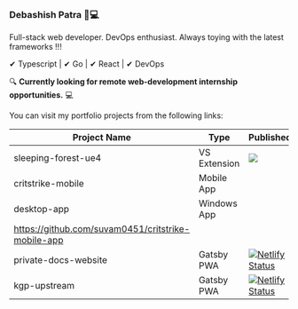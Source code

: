 ### Debashish Patra 🦉💻

Full-stack web developer. DevOps enthusiast. Always toying with the latest frameworks !!!

✔ Typescript | ✔ Go | ✔ React | ✔ DevOps

🔍 **Currently looking for remote web-development internship opportunities.** 💻

You can visit my portfolio projects from the following links:

|Project Name           | Type           | Published   | Source|
|-----------------------|----------------|-------------|-------|
| sleeping-forest-ue4   | VS Extension   | [![](https://img.shields.io/visual-studio-marketplace/v/suvam0451.sleeping-forest-ue4)](https://marketplace.visualstudio.com/items?itemName=suvam0451.sleeping-forest-ue4) | [![](https://img.shields.io/github/stars/suvam0451/sleeping-forest-ue4?style=flat)](https://github.com/suvam0451/sleeping-forest-ue4)|
| critstrike-mobile | Mobile App |  | [Repo](https://github.com/suvam0451/critstrike-mobile-app) |
| desktop-app | Windows App | | [Repo](https://github.com/suvam0451/desktop-app) |
|https://github.com/suvam0451/critstrike-mobile-app|
| private-docs-website  | Gatsby PWA    | [![Netlify Status](https://api.netlify.com/api/v1/badges/e3c2b5de-423f-417f-b57b-73d48f9e9c3f/deploy-status)](https://app.netlify.com/sites/suvam0451/deploys)  | [![](https://img.shields.io/github/stars/suvam0451/personal-docs-website?style=flat)](https://github.com/suvam0451/personal-docs-website) |
| kgp-upstream          | Gatsby PWA    | [![Netlify Status](https://api.netlify.com/api/v1/badges/cd12ff5e-1a66-43b3-9a7d-ceaa2958b12e/deploy-status)](https://github.com/suvam0451/kgp-upstream)| [![](https://img.shields.io/github/stars/suvam0451/kgp-upstream?style=flat)](https://github.com/suvam0451/kgp-upstream) |
